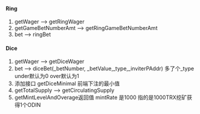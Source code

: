 #### Ring
1. getWager --> getRingWager
2. getGameBetNumberAmt --> getRingGameBetNumberAmt
3. bet --> ringBet

#### Dice
1. getWager --> getDiceWager
2. bet --> diceBet(_betNumber, _betValue,_type,_inviterPAddr) 多了个_type under默认为0 over默认为1
3. 添加接口 getDiceMinimal 前端下注的最小值
4. getTotalSupply  --> getCirculatingSupply
5. getMintLevelAndOverage返回值 mintRate 是1000 指的是1000TRX挖矿获得1个ODIN